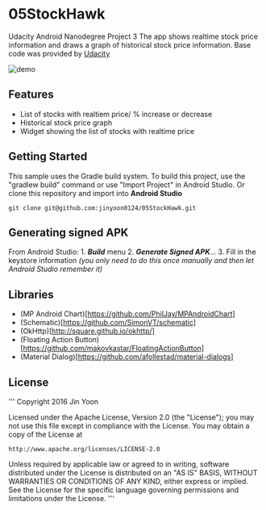 # 05StockHawk
Udacity Android Nanodegree Project 3
The app shows realtime stock price information and draws a graph of historical stock price information. Base code was provided by [Udacity](https://github.com/udacity/StockHawk) 

![demo](https://cloud.githubusercontent.com/assets/17938363/22322458/108366a2-e351-11e6-8e5a-345770a99eed.gif)

## Features
* List of stocks with realtiem price/ % increase or decrease
* Historical stock price graph
* Widget showing the list of stocks with realtime price

## Getting Started

This sample uses the Gradle build system. To build this project, use the "gradlew build" command or use "Import Project" in Android Studio. Or clone this repository and import into **Android Studio**
```
git clone git@github.com:jinyoon0124/05StockHawk.git
```

## Generating signed APK

From Android Studio: 1. **_Build_** menu 2. **_Generate Signed APK_**... 3. Fill in the keystore information _(you only need to do this once manually and then let Android Studio remember it)_

## Libraries

* (MP Android Chart)[https://github.com/PhilJay/MPAndroidChart]
* (Schematic)[https://github.com/SimonVT/schematic]
* (OkHttp)[http://square.github.io/okhttp/]
* (Floating Action Button)[https://github.com/makovkastar/FloatingActionButton]
* (Material Dialog)[https://github.com/afollestad/material-dialogs]

## License

'''
Copyright 2016 Jin Yoon

Licensed under the Apache License, Version 2.0 (the "License");
you may not use this file except in compliance with the License.
You may obtain a copy of the License at

    http://www.apache.org/licenses/LICENSE-2.0

Unless required by applicable law or agreed to in writing, software
distributed under the License is distributed on an "AS IS" BASIS,
WITHOUT WARRANTIES OR CONDITIONS OF ANY KIND, either express or implied.
See the License for the specific language governing permissions and
limitations under the License.
'''
